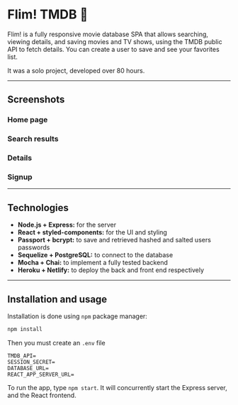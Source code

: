 # Flim! TMDB :movie_camera:

Flim! is a fully responsive movie database SPA that allows searching, viewing details, and saving movies and TV shows, using the TMDB public API to fetch details. You can create a user to save and see your favorites list.

It was a solo project, developed over 80 hours.

---

## Screenshots

### Home page

### Search results

### Details

### Signup

---

## Technologies

- **Node.js + Express:** for the server
- **React + styled-components:** for the UI and styling
- **Passport + bcrypt:** to save and retrieved hashed and salted users passwords
- **Sequelize + PostgreSQL:** to connect to the database
- **Mocha + Chai:** to implement a fully tested backend
- **Heroku + Netlify:** to deploy the back and front end respectively

---

## Installation and usage

Installation is done using `npm` package manager:

```javascript
npm install
```

Then you must create an `.env` file

```
TMDB_API=
SESSION_SECRET=
DATABASE_URL=
REACT_APP_SERVER_URL=
```

To run the app, type `npm start`. It will concurrently start the Express server, and the React frontend.
